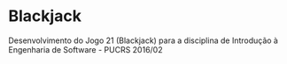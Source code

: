# Blackjack
Desenvolvimento do Jogo 21 (Blackjack) para a disciplina de Introdução à Engenharia de Software - PUCRS 2016/02
